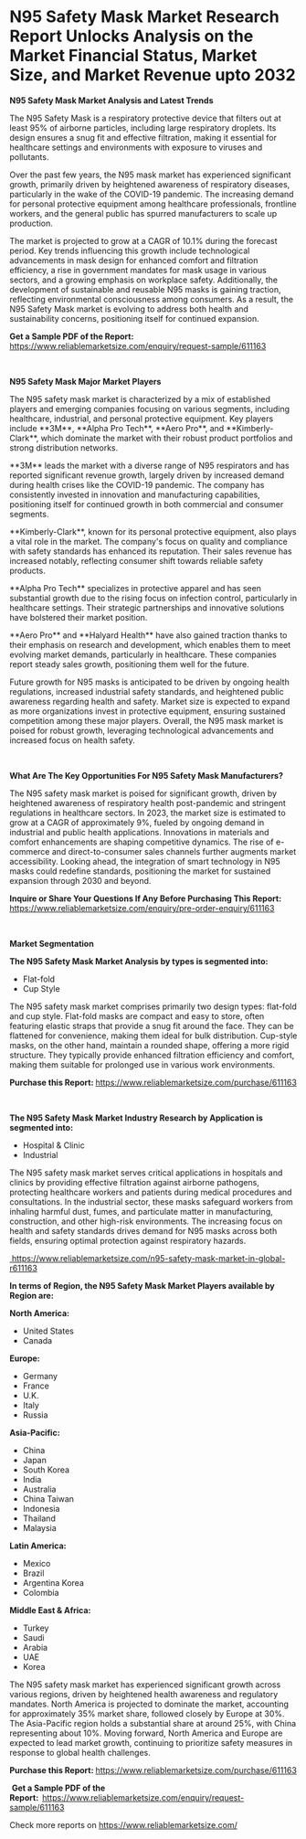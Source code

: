 <p><h1>N95 Safety Mask Market Research Report Unlocks Analysis on the Market Financial Status, Market Size, and Market Revenue upto 2032</h1></p><p><strong>N95 Safety Mask Market Analysis and Latest Trends</strong></p>
<p><p>The N95 Safety Mask is a respiratory protective device that filters out at least 95% of airborne particles, including large respiratory droplets. Its design ensures a snug fit and effective filtration, making it essential for healthcare settings and environments with exposure to viruses and pollutants. </p><p>Over the past few years, the N95 mask market has experienced significant growth, primarily driven by heightened awareness of respiratory diseases, particularly in the wake of the COVID-19 pandemic. The increasing demand for personal protective equipment among healthcare professionals, frontline workers, and the general public has spurred manufacturers to scale up production. </p><p>The market is projected to grow at a CAGR of 10.1% during the forecast period. Key trends influencing this growth include technological advancements in mask design for enhanced comfort and filtration efficiency, a rise in government mandates for mask usage in various sectors, and a growing emphasis on workplace safety. Additionally, the development of sustainable and reusable N95 masks is gaining traction, reflecting environmental consciousness among consumers. As a result, the N95 Safety Mask market is evolving to address both health and sustainability concerns, positioning itself for continued expansion.</p></p>
<p><strong>Get a Sample PDF of the Report:&nbsp;</strong> <a href="https://www.reliablemarketsize.com/enquiry/request-sample/611163?utm_campaign=3197&utm_medium=2&utm_source=Github&utm_content=ia&utm_term=23032025&utm_id=n95-safety-mask">https://www.reliablemarketsize.com/enquiry/request-sample/611163</a></p>
<p>&nbsp;</p>
<p><strong>N95 Safety Mask Major Market Players</strong></p>
<p><p>The N95 safety mask market is characterized by a mix of established players and emerging companies focusing on various segments, including healthcare, industrial, and personal protective equipment. Key players include **3M**, **Alpha Pro Tech**, **Aero Pro**, and **Kimberly-Clark**, which dominate the market with their robust product portfolios and strong distribution networks.</p><p>**3M** leads the market with a diverse range of N95 respirators and has reported significant revenue growth, largely driven by increased demand during health crises like the COVID-19 pandemic. The company has consistently invested in innovation and manufacturing capabilities, positioning itself for continued growth in both commercial and consumer segments.</p><p>**Kimberly-Clark**, known for its personal protective equipment, also plays a vital role in the market. The company's focus on quality and compliance with safety standards has enhanced its reputation. Their sales revenue has increased notably, reflecting consumer shift towards reliable safety products.</p><p>**Alpha Pro Tech** specializes in protective apparel and has seen substantial growth due to the rising focus on infection control, particularly in healthcare settings. Their strategic partnerships and innovative solutions have bolstered their market position.</p><p>**Aero Pro** and **Halyard Health** have also gained traction thanks to their emphasis on research and development, which enables them to meet evolving market demands, particularly in healthcare. These companies report steady sales growth, positioning them well for the future.</p><p>Future growth for N95 masks is anticipated to be driven by ongoing health regulations, increased industrial safety standards, and heightened public awareness regarding health and safety. Market size is expected to expand as more organizations invest in protective equipment, ensuring sustained competition among these major players. Overall, the N95 mask market is poised for robust growth, leveraging technological advancements and increased focus on health safety.</p></p>
<p>&nbsp;</p>
<p><strong>What Are The Key Opportunities For N95 Safety Mask Manufacturers?</strong></p>
<p><p>The N95 safety mask market is poised for significant growth, driven by heightened awareness of respiratory health post-pandemic and stringent regulations in healthcare sectors. In 2023, the market size is estimated to grow at a CAGR of approximately 9%, fueled by ongoing demand in industrial and public health applications. Innovations in materials and comfort enhancements are shaping competitive dynamics. The rise of e-commerce and direct-to-consumer sales channels further augments market accessibility. Looking ahead, the integration of smart technology in N95 masks could redefine standards, positioning the market for sustained expansion through 2030 and beyond.</p></p>
<p><strong>Inquire or Share Your Questions If Any Before Purchasing This Report:</strong> <a href="https://www.reliablemarketsize.com/enquiry/pre-order-enquiry/611163?utm_campaign=3197&utm_medium=2&utm_source=Github&utm_content=ia&utm_term=23032025&utm_id=n95-safety-mask">https://www.reliablemarketsize.com/enquiry/pre-order-enquiry/611163</a></p>
<p>&nbsp;</p>
<p><strong>Market Segmentation</strong></p>
<p><strong>The N95 Safety Mask Market Analysis by types is segmented into:</strong></p>
<p><ul><li>Flat-fold</li><li>Cup Style</li></ul></p>
<p><p>The N95 safety mask market comprises primarily two design types: flat-fold and cup style. Flat-fold masks are compact and easy to store, often featuring elastic straps that provide a snug fit around the face. They can be flattened for convenience, making them ideal for bulk distribution. Cup-style masks, on the other hand, maintain a rounded shape, offering a more rigid structure. They typically provide enhanced filtration efficiency and comfort, making them suitable for prolonged use in various work environments.</p></p>
<p><strong>Purchase this Report:&nbsp;</strong><a href="https://www.reliablemarketsize.com/purchase/611163?utm_campaign=3197&utm_medium=2&utm_source=Github&utm_content=ia&utm_term=23032025&utm_id=n95-safety-mask">https://www.reliablemarketsize.com/purchase/611163</a></p>
<p>&nbsp;</p>
<p><strong>The N95 Safety Mask Market Industry Research by Application is segmented into:</strong></p>
<p><ul><li>Hospital & Clinic</li><li>Industrial</li></ul></p>
<p><p>The N95 safety mask market serves critical applications in hospitals and clinics by providing effective filtration against airborne pathogens, protecting healthcare workers and patients during medical procedures and consultations. In the industrial sector, these masks safeguard workers from inhaling harmful dust, fumes, and particulate matter in manufacturing, construction, and other high-risk environments. The increasing focus on health and safety standards drives demand for N95 masks across both fields, ensuring optimal protection against respiratory hazards.</p></p>
<p><a href="https://www.reliablemarketsize.com/n95-safety-mask-market-in-global-r611163?utm_campaign=3197&utm_medium=2&utm_source=Github&utm_content=ia&utm_term=23032025&utm_id=n95-safety-mask">&nbsp;https://www.reliablemarketsize.com/n95-safety-mask-market-in-global-r611163</a></p>
<p><strong>In terms of Region, the N95 Safety Mask Market Players available by Region are:</strong></p>
<p>
    <p> <strong> North America: </strong>
        <ul>
            <li>United States</li>
            <li>Canada</li>
        </ul>
        </p> 
    <p> <strong> Europe: </strong>
        <ul>
            <li>Germany</li>
            <li>France</li>
            <li>U.K.</li>
            <li>Italy</li>
            <li>Russia</li>
        </ul>
        </p> 
    <p> <strong> Asia-Pacific: </strong>
        <ul>
            <li>China</li>
            <li>Japan</li>
            <li>South Korea</li>
            <li>India</li>
            <li>Australia</li>
            <li>China Taiwan</li>
            <li>Indonesia</li>
            <li>Thailand</li>
            <li>Malaysia</li>
        </ul>
        </p> 
    <p> <strong> Latin America: </strong>
        <ul>
            <li>Mexico</li>
            <li>Brazil</li>
            <li>Argentina Korea</li>
            <li>Colombia</li>
        </ul>
        </p> 
    <p> <strong> Middle East & Africa: </strong>
        <ul>
            <li>Turkey</li>
            <li>Saudi</li>
            <li>Arabia</li>
            <li>UAE</li>
            <li>Korea</li>
        </ul>
    </p>
    </p>
<p><p>The N95 safety mask market has experienced significant growth across various regions, driven by heightened health awareness and regulatory mandates. North America is projected to dominate the market, accounting for approximately 35% market share, followed closely by Europe at 30%. The Asia-Pacific region holds a substantial share at around 25%, with China representing about 10%. Moving forward, North America and Europe are expected to lead market growth, continuing to prioritize safety measures in response to global health challenges.</p></p>
<p><strong>Purchase this Report: </strong><a href="https://www.reliablemarketsize.com/purchase/611163?utm_campaign=3197&utm_medium=2&utm_source=Github&utm_content=ia&utm_term=23032025&utm_id=n95-safety-mask">https://www.reliablemarketsize.com/purchase/611163</a></p>
<p>&nbsp;<strong>Get a Sample PDF of the Report:&nbsp;&nbsp;</strong><a href="https://www.reliablemarketsize.com/enquiry/request-sample/611163?utm_campaign=3197&utm_medium=2&utm_source=Github&utm_content=ia&utm_term=23032025&utm_id=n95-safety-mask">https://www.reliablemarketsize.com/enquiry/request-sample/611163</a></p>
<p><strong></strong></p>
<p>Check more reports on <a href="https://www.reliablemarketsize.com/?utm_campaign=3197&utm_medium=2&utm_source=Github&utm_content=ia&utm_term=23032025&utm_id=n95-safety-mask">https://www.reliablemarketsize.com/</a></p>